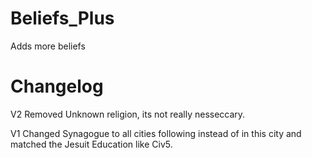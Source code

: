 # Beliefs_Plus
Adds more beliefs
# Changelog 
V2 Removed Unknown religion, its not really nesseccary.

V1 Changed Synagogue to all cities following instead of in this city and matched the Jesuit Education like Civ5.
